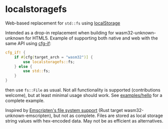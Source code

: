 # localstoragefs

Web-based replacement for `std::fs` using [localStorage](https://developer.mozilla.org/en-US/docs/Web/API/Window/localStorage)

Intended as a drop-in replacement when building for wasm32-unknown-unknown for HTML5.
Example of supporting both native and web with the same API using [cfg-if](https://crates.io/crates/cfg-if):

```rust
cfg_if! {
    if #[cfg(target_arch = "wasm32")] {
        use localstoragefs::fs;
    } else {
        use std::fs;
    }
}
```

then use `fs::File` as usual. Not all functionality is supported (contributions welcome),
but at least minimal usage should work. See [examples/hello](./examples/hello) for a complete example.

Inspired by [Emscripten's file system support](https://emscripten.org/docs/porting/files/index.html)
(Rust target wasm32-unknown-emscripten), but not as complete. Files are stored as local storage string
values with hex-encoded data. May not be as efficient as alternatives.
